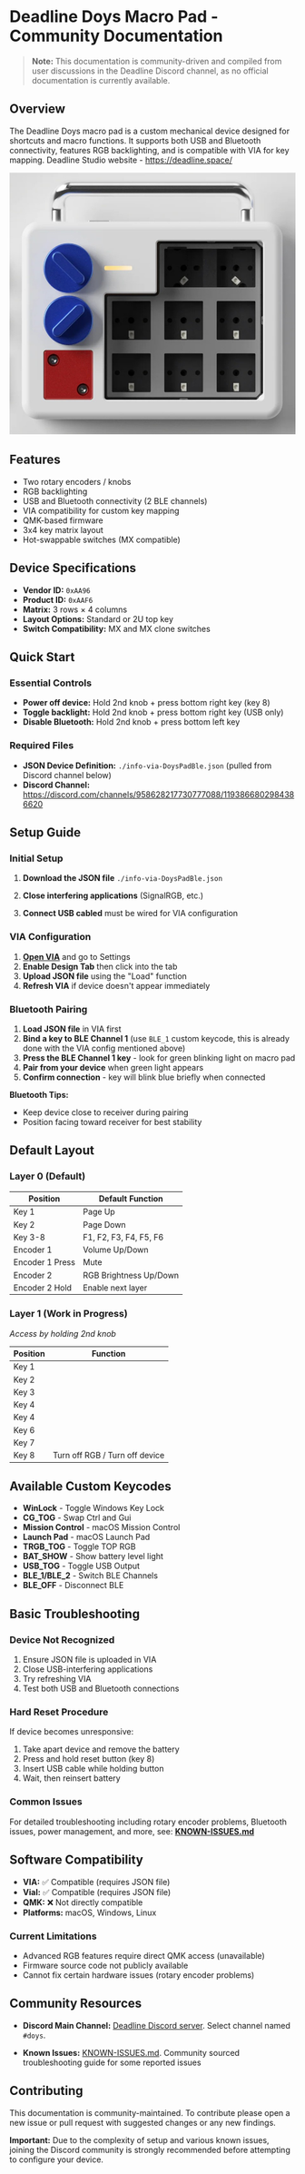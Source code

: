 # Deadline Doys Macro Pad - Community Documentation

> **Note:** This documentation is community-driven and compiled from user discussions in the Deadline Discord channel, as no official documentation is currently available.

## Overview

The Deadline Doys macro pad is a custom mechanical device designed for shortcuts and macro functions. It supports both USB and Bluetooth connectivity, features RGB backlighting, and is compatible with VIA for key mapping. Deadline Studio website - https://deadline.space/

![Doys Pad Physical Layout](images/doys-e-white.jpg "Images of macro pad without keys")


## Features

- Two rotary encoders / knobs
- RGB backlighting
- USB and Bluetooth connectivity (2 BLE channels)
- VIA compatibility for custom key mapping
- QMK-based firmware
- 3x4 key matrix layout
- Hot-swappable switches (MX compatible)

## Device Specifications

- **Vendor ID:** `0xAA96`
- **Product ID:** `0xAAF6`
- **Matrix:** 3 rows × 4 columns
- **Layout Options:** Standard or 2U top key
- **Switch Compatibility:** MX and MX clone switches

## Quick Start

### Essential Controls
- **Power off device:** Hold 2nd knob + press bottom right key (key 8)
- **Toggle backlight:** Hold 2nd knob + press bottom right key (USB only)
- **Disable Bluetooth:** Hold 2nd knob + press bottom left key

### Required Files
- **JSON Device Definition:** `./info-via-DoysPadBle.json` (pulled from Discord channel below)
- **Discord Channel:** https://discord.com/channels/958628217730777088/1193866802984386620

## Setup Guide

### Initial Setup
1. **Download the JSON file** `./info-via-DoysPadBle.json`

2. **Close interfering applications** (SignalRGB, etc.)
2. **Connect USB cabled** must be wired for VIA configuration 

### VIA Configuration
1. **[Open VIA](https://usevia.app/)** and go to Settings
2. **Enable Design Tab** then click into the tab
3. **Upload JSON file** using the "Load" function
4. **Refresh VIA** if device doesn't appear immediately

### Bluetooth Pairing
1. **Load JSON file** in VIA first
2. **Bind a key to BLE Channel 1** (use `BLE_1` custom keycode, this is already done with the VIA config mentioned above)
3. **Press the BLE Channel 1 key** - look for green blinking light on macro pad
4. **Pair from your device** when green light appears
5. **Confirm connection** - key will blink blue briefly when connected

**Bluetooth Tips:**
- Keep device close to receiver during pairing
- Position facing toward receiver for best stability

## Default Layout

 ### Layer 0 (Default)
| Position | Default Function |
|----------|------------------|
| Key 1 | Page Up |
| Key 2 | Page Down |
| Key 3-8 | F1, F2, F3, F4, F5, F6 |
| Encoder 1 | Volume Up/Down |
| Encoder 1 Press | Mute |
| Encoder 2 | RGB Brightness Up/Down |
| Encoder 2 Hold | Enable next layer |

### Layer 1 (Work in Progress)
*Access by holding 2nd knob*

| Position | Function |
|----------|----------|
| Key 1 |  |
| Key 2 |  |
| Key 3 |  |
| Key 4 |  |
| Key 4 |  |
| Key 6 |  |
| Key 7 |  |
| Key 8 | Turn off RGB / Turn off device |


## Available Custom Keycodes

- **WinLock** - Toggle Windows Key Lock
- **CG_TOG** - Swap Ctrl and Gui
- **Mission Control** - macOS Mission Control
- **Launch Pad** - macOS Launch Pad
- **TRGB_TOG** - Toggle TOP RGB
- **BAT_SHOW** - Show battery level light
- **USB_TOG** - Toggle USB Output
- **BLE_1/BLE_2** - Switch BLE Channels
- **BLE_OFF** - Disconnect BLE

## Basic Troubleshooting

### Device Not Recognized
1. Ensure JSON file is uploaded in VIA
2. Close USB-interfering applications
3. Try refreshing VIA
4. Test both USB and Bluetooth connections

### Hard Reset Procedure
If device becomes unresponsive:
1. Take apart device and remove the battery
2. Press and hold reset button (key 8)
3. Insert USB cable while holding button
4. Wait, then reinsert battery

### Common Issues
For detailed troubleshooting including rotary encoder problems, Bluetooth issues, power management, and more, see: **[KNOWN-ISSUES.md](KNOWN-ISSUES.md)**

## Software Compatibility

- **VIA:** ✅ Compatible (requires JSON file)
- **Vial:** ✅ Compatible (requires JSON file)
- **QMK:** ❌ Not directly compatible
- **Platforms:** macOS, Windows, Linux
 

### Current Limitations
- Advanced RGB features require direct QMK access (unavailable)
- Firmware source code not publicly available
- Cannot fix certain hardware issues (rotary encoder problems)

## Community Resources

- **Discord Main Channel:** [Deadline Discord server](https://discord.com/channels/958628217730777088/1193866802984386620). Select channel named `#doys`.

- **Known Issues:** [KNOWN-ISSUES.md](KNOWN-ISSUES.md). Community sourced troubleshooting guide for some reported issues


## Contributing

This documentation is community-maintained. To contribute please open a new issue or pull request with suggested changes or any new findings.

**Important:** Due to the complexity of setup and various known issues, joining the Discord community is strongly recommended before attempting to configure your device.